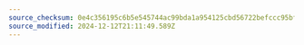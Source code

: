 ```yaml
---
source_checksum: 0e4c356195c6b5e545744ac99bda1a954125cbd56722befccc95bfe7a9e6cae4
source_modified: 2024-12-12T21:11:49.589Z
---
```


